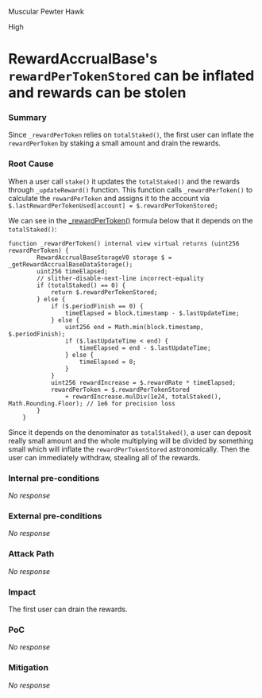 Muscular Pewter Hawk

High

# RewardAccrualBase's `rewardPerTokenStored` can be inflated and rewards can be stolen

### Summary

Since `_rewardPerToken` relies on `totalStaked()`, the first user can inflate the `rewardPerToken` by staking a small amount and drain the rewards.

### Root Cause

When a user call `stake()` it updates the `totalStaked()` and the rewards through `_updateReward()` function.
This function calls `_rewardPerToken()` to calculate the `rewardPerToken` and assigns it to the account via `$.lastRewardPerTokenUsed[account] = $.rewardPerTokenStored;`

We can see in the [_rewardPerToken()](https://github.com/sherlock-audit/2024-10-usual-labs-v1/blob/4fb4a64a479e0b9b8f93934220e891c29d54df33/pegasus/packages/solidity/src/modules/RewardAccrualBase.sol#L124-L125) formula below that it depends on the `totalStaked()`:

```Solidity
function _rewardPerToken() internal view virtual returns (uint256 rewardPerToken) {
        RewardAccrualBaseStorageV0 storage $ = _getRewardAccrualBaseDataStorage();
        uint256 timeElapsed;
        // slither-disable-next-line incorrect-equality
        if (totalStaked() == 0) {
            return $.rewardPerTokenStored;
        } else {
            if ($.periodFinish == 0) {
                timeElapsed = block.timestamp - $.lastUpdateTime;
            } else {
                uint256 end = Math.min(block.timestamp, $.periodFinish);
                if ($.lastUpdateTime < end) {
                    timeElapsed = end - $.lastUpdateTime;
                } else {
                    timeElapsed = 0;
                }
            }
            uint256 rewardIncrease = $.rewardRate * timeElapsed;
            rewardPerToken = $.rewardPerTokenStored
                + rewardIncrease.mulDiv(1e24, totalStaked(), Math.Rounding.Floor); // 1e6 for precision loss
        }
    }
```
Since it depends on the denominator as `totalStaked()`, a user can deposit really small amount and  the whole multiplying will be divided by something small which will inflate the `rewardPerTokenStored` astronomically. Then the user can immediately withdraw, stealing all of the rewards.

### Internal pre-conditions

_No response_

### External pre-conditions

_No response_

### Attack Path

_No response_

### Impact

The first user can drain the rewards.

### PoC

_No response_

### Mitigation

_No response_